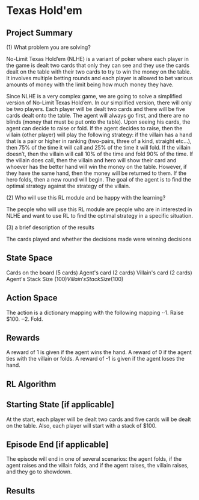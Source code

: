 # Texas Hold'em
## Project Summary
<!-- Around 200 Words -->
<!-- Cover (1) What problem you are solving, (2) Who will use this RL module and be happy with the learning, and (3) a brief description of the results -->
(1) What problem you are solving?

No-Limit Texas Hold’em (NLHE) is a variant of poker where each player in the game is dealt two cards that only they can see and they use the cards dealt on the table with their two cards to try to win the money on the table. It involves multiple betting rounds and each player is allowed to bet various amounts of money with the limit being how much money they have.

Since NLHE is a very complex game, we are going to solve a simplified version of No-Limit Texas Hold’em. In our simplified version, there will only be two players. Each player will be dealt two cards and there will be five cards dealt onto the table. The agent will always go first, and there are no blinds (money that must be put onto the table). Upon seeing his cards, the agent can decide to raise or fold. If the agent decides to raise, then the villain (other player) will play the following strategy: if the villain has a hand that is a pair or higher in ranking (two-pairs, three of a kind, straight etc…), then 75% of the time it will call and 25% of the time it will fold. If the villain doesn’t, then the villain will call 10% of the time and fold 90% of the time. If the villain does call, then the villain and hero will show their card and whoever has the better hand will win the money on the table. However, if they have the same hand, then the money will be returned to them. If the hero folds, then a new round will begin. The goal of the agent is to find the optimal strategy against the strategy of the villain. 


(2) Who will use this RL module and be happy with the learning?

The people who will use this RL module are people who are in interested in NLHE and want to use RL to find the optimal strategy in a specific situation. 

(3) a brief description of the results

The cards played and whether the decisions made were winning decisions

## State Space
<!-- See the Cart Pole Env example https://gymnasium.farama.org/environments/classic_control/cart_pole/ -->
Cards on the board (5 cards) 
Agent's card (2 cards)
Villain's card (2 cards)
Agent's Stack Size ($100) 
Villain's Stack Size ($100) 

## Action Space
<!-- See the Cart Pole Env example https://gymnasium.farama.org/environments/classic_control/cart_pole/ -->
The action is a dictionary mapping with the following mapping
⋅⋅1. Raise $100.
⋅⋅2. Fold.
## Rewards
<!-- See the Cart Pole Env example https://gymnasium.farama.org/environments/classic_control/cart_pole/ -->
A reward of 1 is given if the agent wins the hand.
A reward of 0 if the agent ties with the villain or folds.
A reward of -1 is given if the agent loses the hand.

## RL Algorithm 

## Starting State [if applicable]
<!-- See the Cart Pole Env example https://gymnasium.farama.org/environments/classic_control/cart_pole/ -->
At the start, each player will be dealt two cards and five cards will be dealt on the table. Also, each player will start with a stack of $100. 

## Episode End [if applicable]
<!-- See the Cart Pole Env example https://gymnasium.farama.org/environments/classic_control/cart_pole/ -->
The episode will end in one of several scenarios: the agent folds, if the agent raises and the villain folds, and if the agent raises, the villain raises, and they go to showdown.  

## Results

